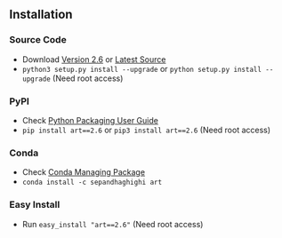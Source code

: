 ## Installation		

### Source Code
- Download [Version 2.6](https://github.com/sepandhaghighi/art/archive/v2.6.zip) or [Latest Source ](https://github.com/sepandhaghighi/art/archive/dev.zip)
- `python3 setup.py install --upgrade` or `python setup.py install --upgrade` (Need root access)				

### PyPI


- Check [Python Packaging User Guide](https://packaging.python.org/installing/)     
- `pip install art==2.6` or `pip3 install art==2.6` (Need root access)

### Conda

- Check [Conda Managing Package](https://conda.io/docs/user-guide/tasks/manage-pkgs.html#installing-packages-from-anaconda-org)
- `conda install -c sepandhaghighi art `

### Easy Install

- Run `easy_install "art==2.6"` (Need root access)
